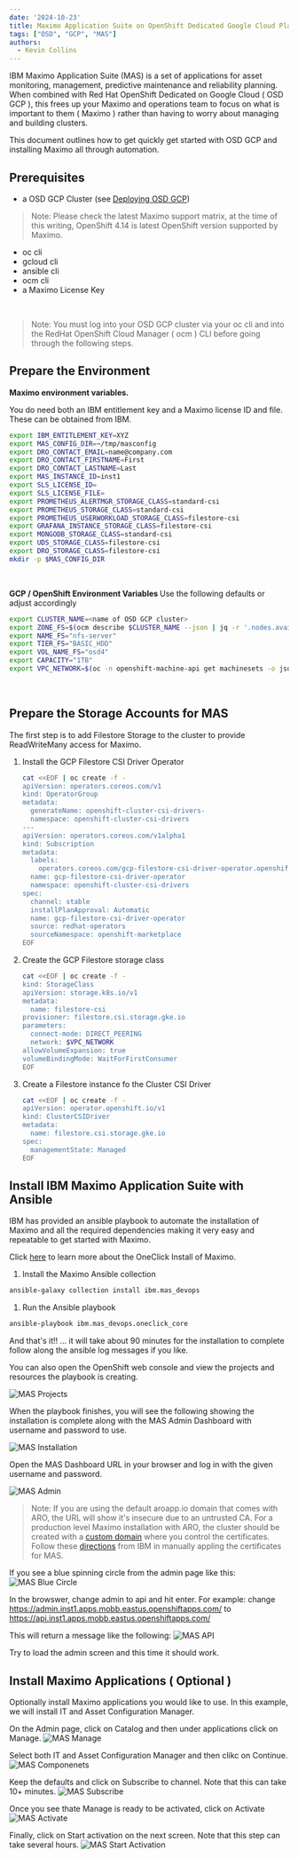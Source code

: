 ```yaml
---
date: '2024-10-23'
title: Maximo Application Suite on OpenShift Dedicated Google Cloud Platform ( OSD GCP )
tags: ["OSD", "GCP", "MAS"]
authors:
  - Kevin Collins
---
```


IBM Maximo Application Suite (MAS) is a set of applications for asset monitoring, management, predictive maintenance and reliability planning.  When combined with Red Hat OpenShift Dedicated on Google Cloud ( OSD GCP ), this frees up your Maximo and operations team to focus on what is important to them ( Maximo ) rather than having to worry about managing and building clusters.

This document outlines how to get quickly get started with OSD GCP and installing Maximo all through automation.


## Prerequisites
* a OSD GCP Cluster (see [Deploying OSD GCP](/experts/gcp/osd_preexisting_vpc/))
> Note: Please check the latest Maximo support matrix, at the time of this writing, OpenShift 4.14 is latest OpenShift version supported by Maximo.

* oc cli
* gcloud cli
* ansible cli
* ocm cli
* a Maximo License Key
<br>

> Note: You must log into your OSD GCP cluster via your oc cli and into the RedHat OpenShift Cloud Manager ( ocm ) CLI before going through the following steps.

## Prepare the Environment

<b>Maximo environment variables.</b>
    
You do need both an IBM entitlement key and a Maximo license ID and file.  These can be obtained from IBM.</b>

```bash
export IBM_ENTITLEMENT_KEY=XYZ
export MAS_CONFIG_DIR=~/tmp/masconfig
export DRO_CONTACT_EMAIL=name@company.com
export DRO_CONTACT_FIRSTNAME=First
export DRO_CONTACT_LASTNAME=Last
export MAS_INSTANCE_ID=inst1
export SLS_LICENSE_ID=
export SLS_LICENSE_FILE=
export PROMETHEUS_ALERTMGR_STORAGE_CLASS=standard-csi
export PROMETHEUS_STORAGE_CLASS=standard-csi
export PROMETHEUS_USERWORKLOAD_STORAGE_CLASS=filestore-csi
export GRAFANA_INSTANCE_STORAGE_CLASS=filestore-csi
export MONGODB_STORAGE_CLASS=standard-csi
export UDS_STORAGE_CLASS=filestore-csi
export DRO_STORAGE_CLASS=filestore-csi
mkdir -p $MAS_CONFIG_DIR
```

<br>

<b>GCP / OpenShift Environment Variables </b>
Use the following defaults or adjust accordingly


```bash
export CLUSTER_NAME=<name of OSD GCP cluster>
export ZONE_FS=$(ocm describe $CLUSTER_NAME --json | jq -r '.nodes.availability_zones[0]')
export NAME_FS="nfs-server"
export TIER_FS="BASIC_HDD"
export VOL_NAME_FS="osd4"
export CAPACITY="1TB"
export VPC_NETWORK=$(oc -n openshift-machine-api get machinesets -o json | jq -r '.items[0].spec.template.spec.providerSpec.value.networkInterfaces[0].network')
```
<br>

  
## Prepare the Storage Accounts for MAS
The first step is to add Filestore Storage to the cluster to provide ReadWriteMany access for Maximo.


1. Install the GCP Filestore CSI Driver Operator

   ```bash
   cat <<EOF | oc create -f -
   apiVersion: operators.coreos.com/v1
   kind: OperatorGroup
   metadata:
     generateName: openshift-cluster-csi-drivers-
     namespace: openshift-cluster-csi-drivers
   ---
   apiVersion: operators.coreos.com/v1alpha1
   kind: Subscription
   metadata:
     labels:
       operators.coreos.com/gcp-filestore-csi-driver-operator.openshift-cluster-csi-drivers: ""
     name: gcp-filestore-csi-driver-operator
     namespace: openshift-cluster-csi-drivers
   spec:
     channel: stable
     installPlanApproval: Automatic
     name: gcp-filestore-csi-driver-operator
     source: redhat-operators
     sourceNamespace: openshift-marketplace
   EOF
   ```

1. Create the GCP Filestore storage class

   ```bash
   cat <<EOF | oc create -f -
   kind: StorageClass
   apiVersion: storage.k8s.io/v1
   metadata:
     name: filestore-csi
   provisioner: filestore.csi.storage.gke.io
   parameters:
     connect-mode: DIRECT_PEERING 
     network: $VPC_NETWORK
   allowVolumeExpansion: true
   volumeBindingMode: WaitForFirstConsumer
   EOF
   ```

1. Create a Filestore instance fo the Cluster CSI Driver

   ```bash
   cat <<EOF | oc create -f -
   apiVersion: operator.openshift.io/v1
   kind: ClusterCSIDriver
   metadata:
     name: filestore.csi.storage.gke.io
   spec:
     managementState: Managed
   EOF
   ```

## Install IBM Maximo Application Suite with Ansible

IBM has provided an ansible playbook to automate the installation of Maximo and all the required dependencies making it very easy and repeatable to get started with Maximo.

Click [here](https://ibm-mas.github.io/ansible-devops/playbooks/oneclick-core) to learn more about the OneClick Install of Maximo.

1. Install the Maximo Ansible collection

```bash
ansible-galaxy collection install ibm.mas_devops
```

1. Run the Ansible playbook
```bash
ansible-playbook ibm.mas_devops.oneclick_core
```

And that's it!! ... it will take about 90 minutes for the installation to complete follow along the ansible log messages if you like.

You can also open the OpenShift web console and view the projects and resources the playbook is creating.

![MAS Projects](images/mas-projects.jpg)

When the playbook finishes, you will see the following showing the installation is complete along with the MAS Admin Dashboard with username and password to use.

![MAS Installation](images/mas-finish.png)

Open the MAS Dashboard URL in your browser and log in with the given username and password.

![MAS Admin](images/mas-admin.png)

> Note: If you are using the default aroapp.io domain that comes with ARO, the URL will show it's insecure due to an untrusted CA.
For a production level Maximo installation with ARO, the cluster should be created with a [custom domain](https://cloud.redhat.com/experts/aro/cert-manager/) where you control the certificates.  Follow these [directions](https://www.ibm.com/docs/en/mas-cd/continuous-delivery?topic=management-manual-certificate) from IBM in manually appling the certificates for MAS.

If you see a blue spinning circle from the admin page like this:
![MAS Blue Circle](images/mas-blue-circle.png)

In the browswer, change admin to api and hit enter.
For example: change https://admin.inst1.apps.mobb.eastus.openshiftapps.com/ to
https://api.inst1.apps.mobb.eastus.openshiftapps.com/

This will return a message like the following:
![MAS API](images/mas-api.png)

Try to load the admin screen and this time it should work.

## Install Maximo Applications ( Optional )

Optionally install Maximo applications you would like to use.  In this example, we will install IT and Asset Configuration Manager.

On the Admin page, click on Catalog and then under applications click on Manage.
![MAS Manage](images/mas-manage.png)

Select both IT and Asset Configuration Manager and then clikc on Continue.
![MAS Componenets](images/mas-it-asset.png)

Keep the defaults and click on Subscribe to channel.  Note that this can take 10+ minutes.
![MAS Subscribe](images/mas-subscribe.png)

Once you see thate Manage is ready to be activated, click on Activate
![MAS Activate](images/mas-activate.png)

Finally, click on Start activation on the next screen.  Note that this step can take several hours.
![MAS Start Activation](images/mas-start-activation.png)










